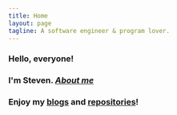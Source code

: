 ```yaml
---
title: Home
layout: page
tagline: A software engineer & program lover.
---
```


### Hello, everyone!
### I'm Steven. [*About me*](/about.html)
### Enjoy my [blogs](/blogs.html) and [repositories](/repositories.html)!
